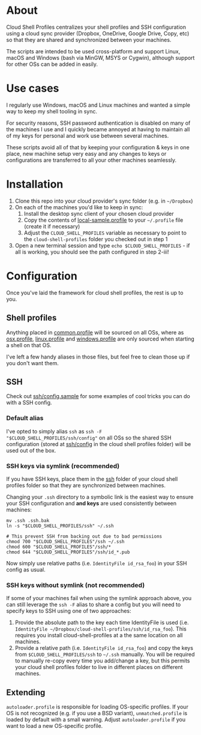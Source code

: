 # About
Cloud Shell Profiles centralizes your shell profiles and SSH configuration using
a cloud sync provider (Dropbox, OneDrive, Google Drive, Copy, etc) so that they
are shared and synchronized between your machines.

The scripts are intended to be used cross-platform and support Linux, macOS
and Windows (bash via MinGW, MSYS or Cygwin), although support for other OSs can
be added in easily.

# Use cases
I regularly use Windows, macOS and Linux machines and wanted a simple way to keep
my shell tooling in sync.

For security reasons, SSH password authentication is disabled on many of the
machines I use and I quickly became annoyed at having to maintain all of my keys
for personal and work use between several machines.

These scripts avoid all of that by keeping your configuration & keys in one
place, new machine setup very easy and any changes to keys or configurations are
transferred to all your other machines seamlessly.

# Installation
1. Clone this repo into your cloud provider's sync folder (e.g. in `~/Dropbox`)
2. On each of the machines you'd like to keep in sync:
    1. Install the desktop sync client of your chosen cloud provider
    2. Copy the contents of [local-sample.profile](local-sample.profile) to your  `~/.profile` file (create it if necessary)
    3. Adjust the `CLOUD_SHELL_PROFILES` variable as necessary to point to the `cloud-shell-profiles` folder you checked out in step 1
3. Open a new terminal session and type `echo $CLOUD_SHELL_PROFILES` - if all is working, you should see the path configured in step 2-iii!

# Configuration
Once you've laid the framework for cloud shell profiles, the rest is up to you.

## Shell profiles
Anything placed in [common.profile](common.profile) will be sourced on all
OSs, where as [osx.profile](osx.profile), [linux.profile](linux.profile) and
[windows.profile](windows.profile) are only sourced when starting a shell on
that OS.

I've left a few handy aliases in those files, but feel free to clean those up if
you don't want them.

## SSH
Check out [ssh/config.sample](ssh/config.sample) for some examples of cool
tricks you can do with a SSH config.

### Default alias
I've opted to simply alias `ssh` as `ssh -F "$CLOUD_SHELL_PROFILES/ssh/config"`
on all OSs so the shared SSH configuration (stored at [ssh/config](ssh/config)
in the cloud shell profiles folder) will be used out of the box.

### SSH keys via symlink (recommended)
If you have SSH keys, place them in the [ssh](ssh) folder of your cloud shell
profiles folder so that they are synchronized between machines.

Changing your `.ssh` directory to a symbolic link is the easiest way to ensure
your SSH configuration and **and keys** are used consistently between machines:
```
mv .ssh .ssh.bak
ln -s "$CLOUD_SHELL_PROFILES/ssh" ~/.ssh

# This prevent SSH from backing out due to bad permissions
chmod 700 "$CLOUD_SHELL_PROFILES"/ssh ~/.ssh
chmod 600 "$CLOUD_SHELL_PROFILES"/ssh/*
chmod 644 "$CLOUD_SHELL_PROFILES"/ssh/id_*.pub
```

Now simply use relative paths (i.e. `IdentityFile id_rsa_foo`) in your SSH
config as usual.

### SSH keys without symlink (not recommended)
If some of your machines fail when using the symlink approach above, you can
still leverage the `ssh -F` alias to share a config but you will need to specify
keys to SSH using one of two approaches:
1. Provide the absolute path to the key each time IdentityFile is used (i.e.
   `IdentityFile ~/Dropbox/cloud-shell-profiles/ssh/id_rsa_foo`). This requires
   you install cloud-shell-profiles at a the same location on all machines.
2. Provide a relative path (i.e. `IdentityFile id_rsa_foo`) and copy the keys
   from `$CLOUD_SHELL_PROFILES/ssh` to `~/.ssh` manually. You will be required
   to manually re-copy every time you add/change a key, but this permits your
   cloud shell profiles folder to live in different places on different
   machines.

## Extending
`autoloader.profile` is responsible for loading OS-specific profiles. If your OS
is not recognized (e.g. if you use a BSD variant), `unmatched.profile` is loaded
by default with a small warning. Adjust `autoloader.profile` if you want to load
a new OS-specific profile.
